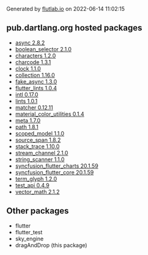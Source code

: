 Generated by [flutlab.io](https://flutlab.io) on 2022-06-14 11:02:15


## pub.dartlang.org hosted packages

 - [async 2.8.2](https://pub.dartlang.org/packages/async/versions/2.8.2)
 - [boolean_selector 2.1.0](https://pub.dartlang.org/packages/boolean_selector/versions/2.1.0)
 - [characters 1.2.0](https://pub.dartlang.org/packages/characters/versions/1.2.0)
 - [charcode 1.3.1](https://pub.dartlang.org/packages/charcode/versions/1.3.1)
 - [clock 1.1.0](https://pub.dartlang.org/packages/clock/versions/1.1.0)
 - [collection 1.16.0](https://pub.dartlang.org/packages/collection/versions/1.16.0)
 - [fake_async 1.3.0](https://pub.dartlang.org/packages/fake_async/versions/1.3.0)
 - [flutter_lints 1.0.4](https://pub.dartlang.org/packages/flutter_lints/versions/1.0.4)
 - [intl 0.17.0](https://pub.dartlang.org/packages/intl/versions/0.17.0)
 - [lints 1.0.1](https://pub.dartlang.org/packages/lints/versions/1.0.1)
 - [matcher 0.12.11](https://pub.dartlang.org/packages/matcher/versions/0.12.11)
 - [material_color_utilities 0.1.4](https://pub.dartlang.org/packages/material_color_utilities/versions/0.1.4)
 - [meta 1.7.0](https://pub.dartlang.org/packages/meta/versions/1.7.0)
 - [path 1.8.1](https://pub.dartlang.org/packages/path/versions/1.8.1)
 - [scoped_model 1.1.0](https://pub.dartlang.org/packages/scoped_model/versions/1.1.0)
 - [source_span 1.8.2](https://pub.dartlang.org/packages/source_span/versions/1.8.2)
 - [stack_trace 1.10.0](https://pub.dartlang.org/packages/stack_trace/versions/1.10.0)
 - [stream_channel 2.1.0](https://pub.dartlang.org/packages/stream_channel/versions/2.1.0)
 - [string_scanner 1.1.0](https://pub.dartlang.org/packages/string_scanner/versions/1.1.0)
 - [syncfusion_flutter_charts 20.1.59](https://pub.dartlang.org/packages/syncfusion_flutter_charts/versions/20.1.59)
 - [syncfusion_flutter_core 20.1.59](https://pub.dartlang.org/packages/syncfusion_flutter_core/versions/20.1.59)
 - [term_glyph 1.2.0](https://pub.dartlang.org/packages/term_glyph/versions/1.2.0)
 - [test_api 0.4.9](https://pub.dartlang.org/packages/test_api/versions/0.4.9)
 - [vector_math 2.1.2](https://pub.dartlang.org/packages/vector_math/versions/2.1.2)

## Other packages

 - flutter
 - flutter_test
 - sky_engine
 - dragAndDrop (this package)


